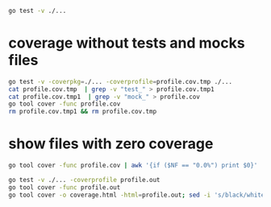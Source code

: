 ```bash
go test -v ./... 
```

# coverage without tests and mocks files
```bash
go test -v -coverpkg=./... -coverprofile=profile.cov.tmp ./...
cat profile.cov.tmp  | grep -v "test_" > profile.cov.tmp1
cat profile.cov.tmp1  | grep -v "mock_" > profile.cov
go tool cover -func profile.cov
rm profile.cov.tmp1 && rm profile.cov.tmp
```

# show files with zero coverage 
```bash
go tool cover -func profile.cov | awk '{if ($NF == "0.0%") print $0}'
```


```bash
go test -v ./... -coverprofile profile.out
go tool cover -func profile.out
go tool cover -o coverage.html -html=profile.out; sed -i 's/black/whitesmoke/g' coverage.html; sensible-browser coverage.html
```
